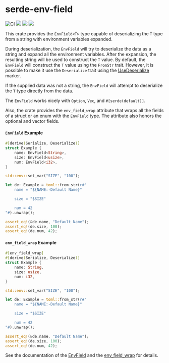 # serde-env-field
![CI](https://github.com/mrshiposha/serde-env-field/actions/workflows/rust.yml/badge.svg) [![](https://docs.rs/serde-env-field/badge.svg)](https://docs.rs/serde-env-field/) [![](https://img.shields.io/crates/v/serde-env-field.svg)](https://crates.io/crates/serde-env-field) [![](https://img.shields.io/crates/d/serde-env-field.svg)](https://crates.io/crates/serde-env-field)

This crate provides the `EnvField<T>` type capable of deserializing the `T` type
from a string with environment variables expanded.

During deserialization, the `EnvField` will try to deserialize the data as a string and expand all
the environment variables. After the expansion, the resulting string will be used
to construct the `T` value.
By default, the `EnvField` will construct the `T` value using the `FromStr` trait.
However, it is possible to make it use the `Deserialize` trait using the [UseDeserialize](https://docs.rs/serde-env-field/latest/serde_env_field/struct.UseDeserialize.html) marker.

If the supplied data was not a string, the `EnvField`
will attempt to deserialize the `T` type directly from the data.

The `EnvField` works nicely with `Option`, `Vec`, and `#[serde(default)]`.

Also, the crate provides the `env_field_wrap` attribute that wraps all the fields of a struct or an enum with the `EnvField` type.
The attribute also honors the optional and vector fields.

#### `EnvField` Example

```rust
#[derive(Serialize, Deserialize)]
struct Example {
    name: EnvField<String>,
    size: EnvField<usize>,
    num: EnvField<i32>,
}

std::env::set_var("SIZE", "100");

let de: Example = toml::from_str(r#"
    name = "${NAME:-Default Name}"

    size = "$SIZE"

    num = 42
"#).unwrap();

assert_eq!(&de.name, "Default Name");
assert_eq!(de.size, 100);
assert_eq!(de.num, 42);
```
#### `env_field_wrap` Example

```rust
#[env_field_wrap]
#[derive(Serialize, Deserialize)]
struct Example {
    name: String,
    size: usize,
    num: i32,
}

std::env::set_var("SIZE", "100");

let de: Example = toml::from_str(r#"
    name = "${NAME:-Default Name}"

    size = "$SIZE"

    num = 42
"#).unwrap();

assert_eq!(&de.name, "Default Name");
assert_eq!(de.size, 100);
assert_eq!(de.num, 42);
```

See the documentation of the [EnvField](https://docs.rs/serde-env-field/latest/serde_env_field/struct.EnvField.html) and the [env_field_wrap](https://docs.rs/serde-env-field/latest/serde_env_field/attr.env_field_wrap.html) for details.
